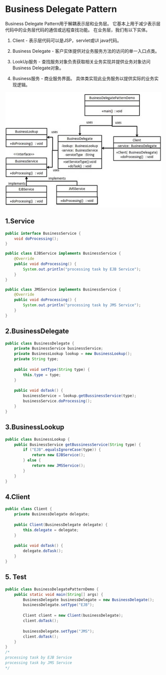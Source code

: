 # Business Delegate Pattern
Business Delegate Pattern用于解耦表示层和业务层。 它基本上用于减少表示层代码中的业务层代码的通信或远程查找功能。 在业务层，我们有以下实体。

1. Client - 表示层代码可以是JSP，servlet或UI java代码。

2. Business Delegate - 客户实体提供对业务服务方法的访问的单一入口点类。

3. LookUp服务 - 查找服务对象负责获取相关业务实现并提供业务对象访问Business Delegate对象。

4. Business服务 - 商业服务界面。 具体类实现此业务服务以提供实际的业务实现逻辑。

![business_delegate_pattern_uml_diagram](./business_delegate_pattern_uml_diagram.jpg?raw=true)

## 1.Service
```java
public interface BusinessService {
    void doProcessing();
}
```
```java
public class EJBService implements BusinessService {
    @Override
    public void doProcessing() {
        System.out.println("processing task by EJB Service");
    }
}
```
```java
public class JMSService implements BusinessService {
    @Override
    public void doProcessing() {
        System.out.println("processing task by JMS Service");
    }
}
```
## 2.BusinessDelegate
```java
public class BusinessDelegate {
    private BusinessService businessService;
    private BusinessLookup lookup = new BusinessLookup();
    private String type;

    public void setType(String type) {
        this.type = type;
    }

    public void doTask() {
        businessService = lookup.getBussinessService(type);
        businessService.doProcessing();
    }
}
```
## 3.BusinessLookup
```java
public class BusinessLookup {
    public BusinessService getBussinessService(String type) {
        if ("EJB".equalsIgnoreCase(type)) {
            return new EJBService();
        } else {
            return new JMSService();
        }
    }
}
```
## 4.Client
```java
public class Client {
    private BusinessDelegate delegate;

    public Client(BusinessDelegate delegate) {
        this.delegate = delegate;
    }

    public void doTask() {
        delegate.doTask();
    }
}
```
## 5. Test
```java
public class BusinessDelegatePatternDemo {
    public static void main(String[] args) {
        BusinessDelegate businessDelegate = new BusinessDelegate();
        businessDelegate.setType("EJB");

        Client client = new Client(businessDelegate);
        client.doTask();

        businessDelegate.setType("JMS");
        client.doTask();
    }
}
/*
processing task by EJB Service
processing task by JMS Service
*/
```

